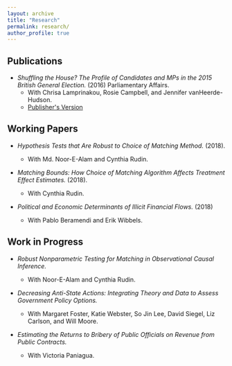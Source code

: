 ```yaml
---
layout: archive
title: "Research"
permalink: research/
author_profile: true
---
```


## Publications
* _Shuffling the House? The Profile of Candidates and MPs in the 2015 British General Election._ (2016) Parliamentary Affairs. 
    * With Chrisa Lamprinakou, Rosie Campbell, and Jennifer vanHeerde-Hudson. 
    * [Publisher's Version](https://doi.org/10.1093/pa/gsw030)


## Working Papers
* _Hypothesis Tests that Are Robust to Choice of Matching Method._ (2018).
   * With Md. Noor-E-Alam and  Cynthia Rudin.

* _Matching Bounds: How Choice of Matching Algorithm Affects Treatment Effect Estimates._ (2018). 
    * With Cynthia Rudin.

* _Political and Economic Determinants of Illicit Financial Flows._ (2018) 
    * With Pablo Beramendi and Erik Wibbels.

## Work in Progress

* _Robust Nonparametric Testing for Matching in Observational Causal Inference._ 
    * With Noor-E-Alam and Cynthia Rudin.

* _Decreasing Anti-State Actions: Integrating Theory and Data to Assess Government Policy Options._ 
    * With Margaret Foster, Katie Webster, So Jin Lee, David Siegel, Liz Carlson, and Will Moore.

* _Estimating the Returns to Bribery of Public Officials on Revenue from Public Contracts._ 
    * With Victoria Paniagua.
